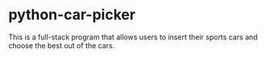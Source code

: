 # python-car-picker
This is a full-stack program that allows users to insert their sports cars and choose the best out of the cars.
